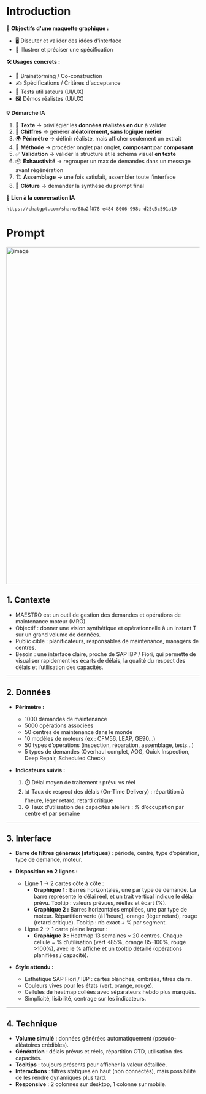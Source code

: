 # Introduction

**📌 Objectifs d'une maquette graphique :**

- 🖥️ Discuter et valider des idées d'interface
- 📑 Illustrer et préciser une spécification

**🛠 Usages concrets :**

- 🎨 Brainstorming / Co-construction
- ✍️ Spécifications / Critères d'acceptance
- 👥 Tests utilisateurs (UI/UX)
- 🖼️ Démos réalistes (UI/UX)

**💡 Démarche IA**

1. 📝 **Texte** → privilégier les **données réalistes en dur** à valider
2. 🎲 **Chiffres** → générer **aléatoirement, sans logique métier**  
3. 🌍 **Périmètre** → définir réaliste, mais afficher seulement un extrait  
4. 📑 **Méthode** → procéder onglet par onglet, **composant par composant**  
5. ✅ **Validation** → valider la structure et le schéma visuel **en texte**   
6. 📦 **Exhaustivité** → regrouper un max de demandes dans un message avant régénération  
7. 🏗️ **Assemblage** → une fois satisfait, assembler toute l’interface  
8. 📜 **Clôture** → demander la synthèse du prompt final  


**🤖 Lien à la conversation IA**
```
https://chatgpt.com/share/68a2f878-e484-8006-998c-d25c5c591a19
```

# Prompt

<img width="1189" height="878" alt="image" src="https://github.com/user-attachments/assets/11df08f2-6cf8-4e47-a2cd-2b1383cd89ca" />

## 1. Contexte
- MAESTRO est un outil de gestion des demandes et opérations de maintenance moteur (MRO).
- Objectif : donner une vision synthétique et opérationnelle à un instant T sur un grand volume de données.  
- Public cible : planificateurs, responsables de maintenance, managers de centres.
- Besoin : une interface claire, proche de SAP IBP / Fiori, qui permette de visualiser rapidement les écarts de délais, la qualité du respect des délais et l’utilisation des capacités.

---

## 2. Données
- **Périmètre :**
  - 1000 demandes de maintenance  
  - 5000 opérations associées  
  - 50 centres de maintenance dans le monde  
  - 10 modèles de moteurs (ex : CFM56, LEAP, GE90…)  
  - 50 types d’opérations (inspection, réparation, assemblage, tests…)  
  - 5 types de demandes (Overhaul complet, AOG, Quick Inspection, Deep Repair, Scheduled Check)

- **Indicateurs suivis :**
  1. ⏱️ Délai moyen de traitement : prévu vs réel
  2. 📊 Taux de respect des délais (On-Time Delivery) : répartition à l’heure, léger retard, retard critique
  3. ⚙️ Taux d’utilisation des capacités ateliers : % d’occupation par centre et par semaine

---

## 3. Interface
- **Barre de filtres généraux (statiques)** : période, centre, type d’opération, type de demande, moteur.  
- **Disposition en 2 lignes :**
  - Ligne 1 → 2 cartes côte à côte :  
    - **Graphique 1 :** Barres horizontales, une par type de demande. La barre représente le délai réel, et un trait vertical indique le délai prévu. Tooltip : valeurs prévues, réelles et écart (%).  
    - **Graphique 2 :** Barres horizontales empilées, une par type de moteur. Répartition verte (à l’heure), orange (léger retard), rouge (retard critique). Tooltip : nb exact + % par segment.
  - Ligne 2 → 1 carte pleine largeur :  
    - **Graphique 3 :** Heatmap 13 semaines × 20 centres. Chaque cellule = % d’utilisation (vert <85%, orange 85–100%, rouge >100%), avec le % affiché et un tooltip détaillé (opérations planifiées / capacité).

- **Style attendu :**
  - Esthétique SAP Fiori / IBP : cartes blanches, ombrées, titres clairs.  
  - Couleurs vives pour les états (vert, orange, rouge).  
  - Cellules de heatmap collées avec séparateurs hebdo plus marqués.  
  - Simplicité, lisibilité, centrage sur les indicateurs.

---

## 4. Technique
- **Volume simulé** : données générées automatiquement (pseudo-aléatoires crédibles).  
- **Génération** : délais prévus et réels, répartition OTD, utilisation des capacités.  
- **Tooltips** : toujours présents pour afficher la valeur détaillée.  
- **Interactions** : filtres statiques en haut (non connectés), mais possibilité de les rendre dynamiques plus tard.  
- **Responsive** : 2 colonnes sur desktop, 1 colonne sur mobile.  
